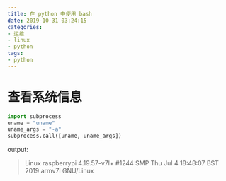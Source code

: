 ```yaml
---
title: 在 python 中使用 bash
date: 2019-10-31 03:24:15
categories:
- 运维
- linux
- python
tags:
- python
---
```


# 查看系统信息 

```py
import subprocess
uname = "uname"
uname_args = "-a"
subprocess.call([uname, uname_args])
```

output:

> Linux raspberrypi 4.19.57-v7l+ #1244 SMP Thu Jul 4 18:48:07 BST 2019 armv7l GNU/Linux

